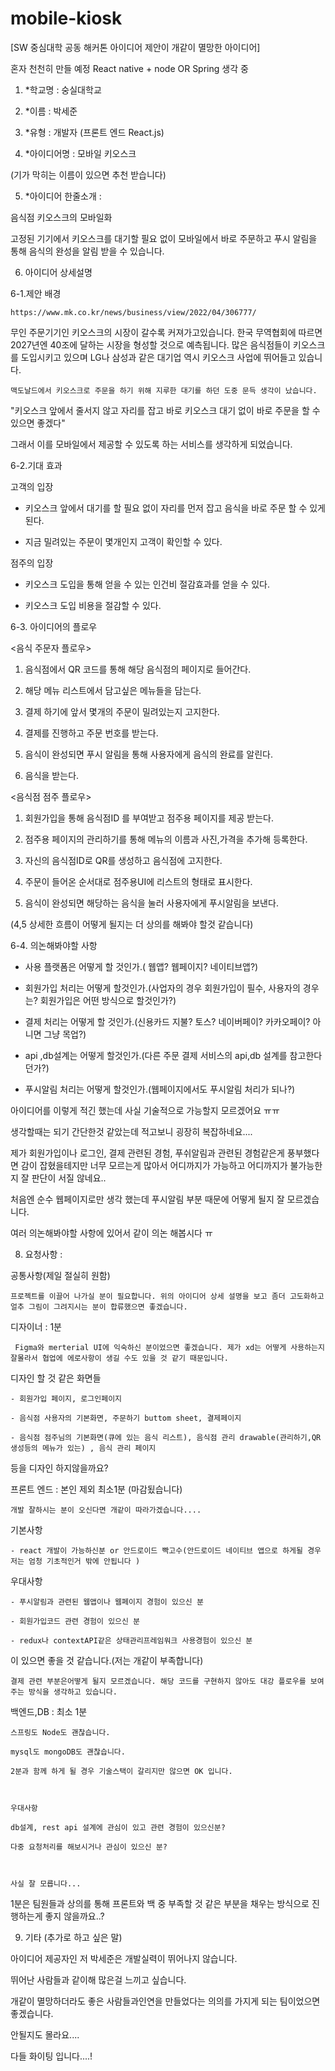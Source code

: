 # mobile-kiosk
[SW 중심대학 공동 해커톤 아이디어 제안이 개같이 멸망한 아이디어]

혼자 천천히 만들 예정 React native + node OR Spring 생각 중

1. *학교명 : 숭실대학교



2. *이름 : 박세준



3. *유형 : 개발자 (프론트 엔드 React.js)



4. *아이디어명 :  모바일 키오스크



(기가 막히는 이름이 있으면 추천 받습니다)



5. *아이디어 한줄소개 :

음식점 키오스크의 모바일화


고정된 기기에서 키오스크를 대기할 필요 없이 모바일에서 바로 주문하고 푸시 알림을 통해 음식의 완성을 알림 받을 수 있습니다.



6. 아이디어 상세설명

6-1.제안 배경

	https://www.mk.co.kr/news/business/view/2022/04/306777/

무인 주문기기인 키오스크의 시장이 갈수록 커져가고있습니다. 한국 무역협회에 따르면 2027년엔 40조에 달하는 시장을 형성할 것으로 예측됩니다. 많은 음식점들이 키오스크를 도입시키고 있으며 LG나 삼성과 같은 대기업 역시 키오스크 사업에 뛰어들고 있습니다.

	맥도날드에서 키오스크로 주문을 하기 위해 지루한 대기를 하던 도중 문득 생각이 났습니다.



"키오스크 앞에서 줄서지 않고 자리를 잡고 바로 키오스크 대기 없이 바로 주문을 할 수 있으면 좋겠다"



그래서 이를 모바일에서 제공할 수 있도록 하는 서비스를 생각하게 되었습니다.



6-2.기대 효과



고객의 입장

- 키오스크 앞에서 대기를 할 필요 없이 자리를 먼저 잡고 음식을 바로 주문 할 수 있게 된다.

- 지금 밀려있는 주문이 몇개인지 고객이 확인할 수 있다.



점주의 입장

- 키오스크 도입을 통해 얻을 수 있는 인건비 절감효과를 얻을 수 있다.

- 키오스크 도입 비용을 절감할 수 있다.



6-3. 아이디어의 플로우



<음식 주문자 플로우>

1. 음식점에서 QR 코드를 통해 해당 음식점의 페이지로 들어간다.

2. 해당 메뉴 리스트에서 담고싶은 메뉴들을 담는다.

3. 결제 하기에 앞서 몇개의 주문이 밀려있는지 고지한다.

4. 결제를 진행하고 주문 번호를 받는다.

5. 음식이 완성되면 푸시 알림을 통해 사용자에게 음식의 완료를 알린다.

6. 음식을 받는다.



<음식점 점주 플로우>

1. 회원가입을 통해 음식점ID 를 부여받고 점주용 페이지를 제공 받는다.

2. 점주용 페이지의 관리하기를 통해 메뉴의 이름과 사진,가격을 추가해 등록한다.

3. 자신의 음식점ID로 QR를 생성하고 음식점에 고지한다.

4. 주문이 들어온 순서대로 점주용UI에 리스트의 형태로 표시한다.

5. 음식이 완성되면 해당하는 음식을 눌러 사용자에게 푸시알림을 보낸다.

(4,5 상세한 흐름이 어떻게 될지는 더 상의를 해봐야 할것 같습니다)



6-4. 의논해봐야할 사항



- 사용 플랫폼은 어떻게 할 것인가.( 웹앱? 웹페이지? 네이티브앱?)

- 회원가입 처리는 어떻게 할것인가.(사업자의 경우 회원가입이 필수, 사용자의 경우는? 회원가입은 어떤 방식으로 할것인가?)

- 결제 처리는 어떻게 할 것인가.(신용카드 지불? 토스? 네이버페이? 카카오페이? 아니면 그냥 목업?)

- api ,db설계는 어떻게 할것인가.(다른 주문 결제 서비스의 api,db 설계를 참고한다던가?)

- 푸시알림 처리는 어떻게 할것인가.(웹페이지에서도 푸시알림 처리가 되나?)



아이디어를 이렇게 적긴 했는데 사실 기술적으로 가능할지 모르겠어요 ㅠㅠ 

생각할때는 되기 간단한것 같았는데 적고보니 굉장히 복잡하네요....

제가  회원가입이나 로그인, 결제 관련된 경험, 푸쉬알림과 관련된 경험같은게 풍부했다면 감이 잡혔을테지만 너무 모르는게 많아서 어디까지가 가능하고 어디까지가 불가능한지 잘 판단이 서질 않네요..

처음엔 순수 웹페이지로만 생각 했는데 푸시알림 부분 때문에 어떻게 될지 잘 모르겠습니다.

여러 의논해봐야할 사항에 있어서  같이 의논 해봅시다 ㅠ



8. 요청사항 : 



공통사항(제일 절실히 원함)

	프로젝트를 이끌어 나가실 분이 필요합니다. 위의 아이디어 상세 설명을 보고 좀더 고도화하고 얼추 그림이 그려지시는 분이 합류했으면 좋겠습니다.



디자이너 : 1분

	 Figma와 merterial UI에 익숙하신 분이었으면 좋겠습니다. 제가 xd는 어떻게 사용하는지 잘몰라서 협업에 에로사항이 생길 수도 있을 것 같기 때문입니다.

디자인 할 것 같은 화면들

	- 회원가입 페이지, 로그인페이지

	- 음식점 사용자의 기본화면, 주문하기 buttom sheet, 결제페이지 

	- 음식점 점주님의 기본화면(큐에 있는 음식 리스트), 음식점 관리 drawable(관리하기,QR생성등의 메뉴가 있는) , 음식 관리 페이지



등을 디자인 하지않을까요?



프론트 엔드 : 본인 제외 최소1분  (마감됬습니다)

	개발 잘하시는 분이 오신다면 개같이 따라가겠습니다....

기본사항

	- react 개발이 가능하신분 or 안드로이드 빡고수(안드로이드 네이티브 앱으로 하게될 경우 저는 엄청 기초적인거 밖에 안됩니다 )

우대사항

	- 푸시알림과 관련된 웹앱이나 웹페이지 경험이 있으신 분 

	- 회원가입코드 관련 경험이 있으신 분

    - redux나 contextAPI같은 상태관리프레임워크 사용경험이 있으신 분



이 있으면 좋을 것 같습니다.(저는 개같이 부족합니다)



	결제 관련 부분은어떻게 될지 모르겠습니다. 해당 코드를 구현하지 않아도 대강 플로우를 보여주는 방식을 생각하고 있습니다.



백엔드,DB  : 최소 1분

	

	스프링도 Node도 괜찮습니다.

	mysql도 mongoDB도 괜찮습니다.

	2분과 함께 하게 될 경우 기술스택이 갈리지만 않으면 OK 입니다.	



	우대사항

	db설계, rest api 설계에 관심이 있고 관련 경험이 있으신분?

	다중 요청처리를 해보시거나 관심이 있으신 분?

	

	사실 잘 모릅니다...

	

1분은 팀원들과 상의를 통해 프론트와 백 중 부족할 것 같은 부분을 채우는 방식으로 진행하는게 좋지 않을까요..?



9. 기타 (추가로 하고 싶은 말)

아이디어 제공자인 저 박세준은 개발실력이 뛰어나지 않습니다. 

뛰어난 사람들과 같이해 많은걸 느끼고 싶습니다.

개같이 멸망하더라도 좋은 사람들과인연을 만들었다는 의의를 가지게 되는 팀이었으면 좋겠습니다.

안될지도 몰라요....

다들 화이팅 입니다....!
